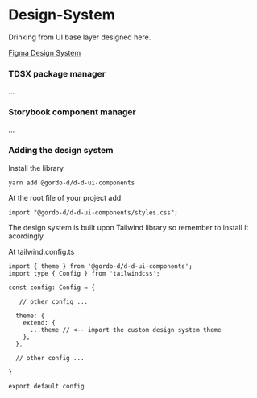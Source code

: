 # Design-System

Drinking from UI base layer designed here.

[Figma Design System](https://www.figma.com/file/adnmwbF6FlEyQPBfChxlSd/D_D-WEBSITE-(v1-%26-v2)?type=design&node-id=240%3A15773&mode=design&t=hlA98RZLkoQI1UtJ-1)

### TDSX package manager 

...

### Storybook component manager

...


### Adding the design system

Install the library

```
yarn add @gordo-d/d-d-ui-components
```

At the root file of your project add

```
import "@gordo-d/d-d-ui-components/styles.css";
```

The design system is built upon Tailwind library so remember to install it acordingly

At tailwind.config.ts

```
import { theme } from '@gordo-d/d-d-ui-components';
import type { Config } from 'tailwindcss';

const config: Config = {

   // other config ...

  theme: {
    extend: {
      ...theme // <-- import the custom design system theme
    },
  },

  // other config ...

}

export default config
```